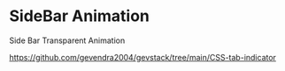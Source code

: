 # SideBar Animation
 Side Bar Transparent Animation

 https://github.com/gevendra2004/gevstack/tree/main/CSS-tab-indicator
